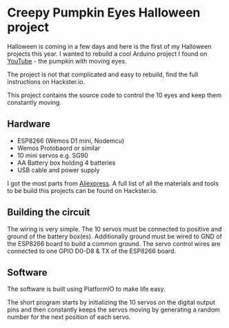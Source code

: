 Creepy Pumpkin Eyes Halloween project
=====================================

Halloween is coming in a few days and here is the first of my Halloween projects this year. I wanted to rebuild a cool Arduino project I found on [YouTube](https://youtu.be/ryUNHPJ3leY) - the pumpkin with moving eyes.

The project is not that complicated and easy to rebuild, find the full instructions on Hackster.io.

This project contains the source code to control the 10 eyes and keep them constantly moving.

## Hardware
* ESP8266 (Wemos D1 mini, Nodemcu)
* Wemos Protobaord or similar
* 10 mini servos e.g. SG90
* AA Battery box holding 4 batteries
* USB cable and power supply

I got the most parts from [Aliexpress](https://www.aliexpress.com). A full list of all the materials and tools to be build this projects can be found on Hackster.io.

## Building the circuit
The wiring is very simple. The 10 servos must be connected to positive and ground of the battery box(es). Additionally ground must be wired to GND of the ESP8266 board to build a common ground. The servo control wires are connected to one GPIO D0-D8 & TX of the ESP8266 board.

## Software

The software is built using PlatformIO to make life easy.

The short program starts by initializing the 10 servos on the digital output pins and then constantly keeps the servos moving by generating a random number for the next position of each servo.
